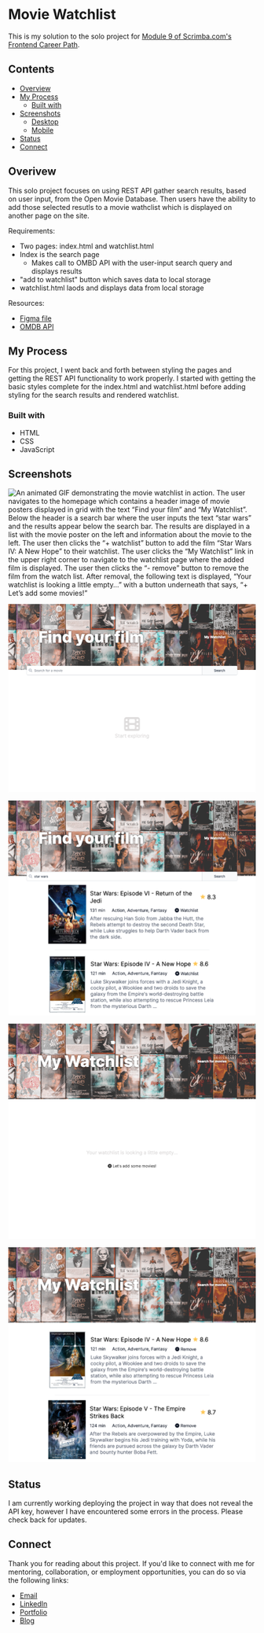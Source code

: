 # Movie Watchlist

This is my solution to the solo project for [Module 9 of Scrimba.com's Frontend Career Path](https://scrimba.com/learn/frontend/).

## Contents 

- [Overview](#overview)
- [My Process](#my-process)
  - [Built with](#built-with)
- [Screenshots](#screenshots)
  - [Desktop](#desktop)
  - [Mobile](#mobile)
- [Status](#status)
- [Connect](#connect)

## Overivew

This solo project focuses on using REST API gather search results, based on user input, from the Open Movie Database. Then users have the ability to add those selected resutls to a movie wathclist which is displayed on another page on the site.

Requirements: 
- Two pages: index.html and watchlist.html
- Index is the search page
  - Makes call to OMBD API with the user-input search query and displays results 
- "add to watchlist" button which saves data to local storage
- watchlist.html laods and displays data from local storage 

Resources: 
- [Figma file](https://www.figma.com/file/jhFRdFIdHpRxsDznNXtpXw/Watchlist-Creator?node-id=2%3A17)
- [OMDB API](https://www.omdbapi.com/)

## My Process

For this project, I went back and forth between styling the pages and getting the REST API functionality to work properly. I started with getting the basic styles complete for the index.html and watchlist.html before adding styling for the search results and rendered watchlist. 

### Built with

- HTML
- CSS
- JavaScript

## Screenshots

![An animated GIF demonstrating the movie watchlist in action. The user navigates to the homepage which contains a header image of movie posters displayed in grid with the text “Find your film” and “My Watchlist”. Below the header is a search bar where the user inputs the text “star wars” and the results appear below the search bar. The results are displayed in a list with the movie poster on the left and information about the movie to the left. The user then clicks the “+ watchlist” button to add the film “Star Wars IV: A New Hope” to their watchlist. The user clicks the “My Watchlist” link in the upper right corner to navigate to the watchlist page where the added film is displayed. The user then clicks the “- remove” button to remove the film from the watch list. After removal, the following text is displayed, “Your watchlist is looking a little empty…” with a button underneath that says, “+ Let’s add some movies!”](movie-watchlist.gif)

![Webpage for searching for movies and adding to a watchlist. From the top: header with movie posters, search bar, and the text "start exploring"](screenshot-index.png)

![Webpage displaying movie search results, including movie posters, title, rating, runtime, genre, plot, and button to 'add to watchlist'.](screenshot-index-with-search-results.png)

![Webpage for viewing movies on your watchlist. From the top: header with movie posters, and main text reads "Your watchlist is looking a little empty..." with a button that reads "Let's add some movies!"](screenshot-watchlist.png)

![Webpage displaying movies added to a watchlist. From the top: header with movie posters, then the movie watchlist results -- including movie posters, title, rating, runtime, genre, plot, and button to 'remove'.](screenshot-watchlist-with-items-listed.png)

## Status

I am currently working deploying the project in way that does not reveal the API key, however I have encountered some errors in the process. Please check back for updates.  

## Connect

Thank you for reading about this project. If you'd like to connect with me for mentoring, collaboration, or employment opportunities, you can do so via the following links:

- [Email](https://anthonynanfito.com/contact/)
- [LinkedIn](https://linkedin.com/in/anthonynanfito)
- [Portfolio](https://ananfito.github.io)
- [Blog](https://ananfito.hashnode.dev)
